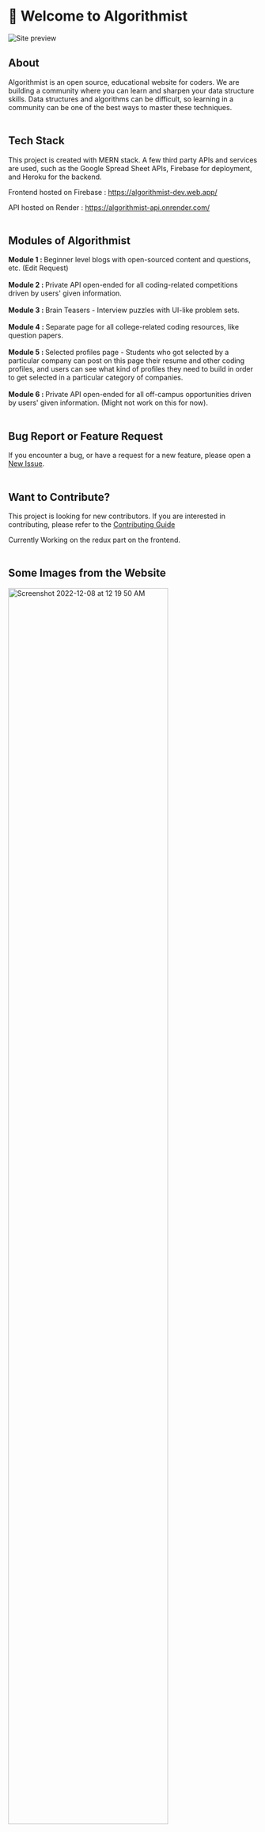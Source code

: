 # 🚀 Welcome to Algorithmist
<img src="https://i.ibb.co/DDJqp2J/preview.png" alt="Site preview" />

## About

Algorithmist is an open source, educational website for coders.  We are building a community where you can learn and sharpen your data structure skills.  Data structures and algorithms can be difficult, so learning in a community can be one of the best ways to master these techniques.
<br/><br/>
## Tech Stack
This project is created with MERN stack.  A few third party APIs and services are used, such as the Google Spread Sheet APIs, Firebase for deployment, and Heroku for the backend.

Frontend hosted on Firebase : https://algorithmist-dev.web.app/

API hosted on Render : https://algorithmist-api.onrender.com/
<br/><br/>
## Modules of Algorithmist
<b>Module 1 : </b>  Beginner level blogs with open-sourced content and questions, etc. (Edit Request) <br/><br/>
<b>Module 2 : </b>  Private API open-ended for all coding-related competitions driven by users' given information. <br/><br/>
<b>Module 3 : </b>  Brain Teasers - Interview puzzles with UI-like problem sets. <br/><br/>
<b>Module 4 : </b>  Separate page for all college-related coding resources, like question papers. <br/><br/>
<b>Module 5 : </b>  Selected profiles page - Students who got selected by a particular company can post on this page their resume and other coding profiles, and users can see what kind of profiles they need to build in order to get selected in a particular category of companies.  <br/><br/>
<b>Module 6 : </b>  Private API open-ended for all off-campus opportunities driven by users' given information. (Might not work on this for now). <br/><br/>

## Bug Report or Feature Request
If you encounter a bug, or have a request for a new feature, please open a [New Issue](https://github.com/Nayaker/Algorithmist/issues).
<br/><br/>
## Want to Contribute?
This project is looking for new contributors.  If you are interested in contributing, please refer to the [Contributing Guide](https://github.com/Nayaker/Algorithmist/blob/main/WantToContribute.md)

Currently Working on the redux part on the frontend.
<br/><br/>
## Some Images from the Website
<img style="width:80%;" alt="Screenshot 2022-12-08 at 12 19 50 AM" src="https://user-images.githubusercontent.com/93304796/206269752-7ab1662b-372b-4c99-a16c-cc23a35812ad.png">
<img style="width:80%;" alt="Screenshot 2022-12-08 at 12 22 30 AM" src="https://user-images.githubusercontent.com/93304796/206270223-3f77e66a-a7e3-4457-84a8-3a961471a362.png">
<img style="width:80%;" alt="Screenshot 2022-12-08 at 12 22 43 AM" src="https://user-images.githubusercontent.com/93304796/206270261-ec33a1e3-b892-4269-8a4c-409d615ae2ff.png">
<img style="width:80%;" alt="Screenshot 2022-12-08 at 12 25 06 AM" src="https://user-images.githubusercontent.com/93304796/206270733-a3a9e2a4-cb68-4baa-a5c6-c68400caa541.png">


<br/><br/>
## License
MIT
